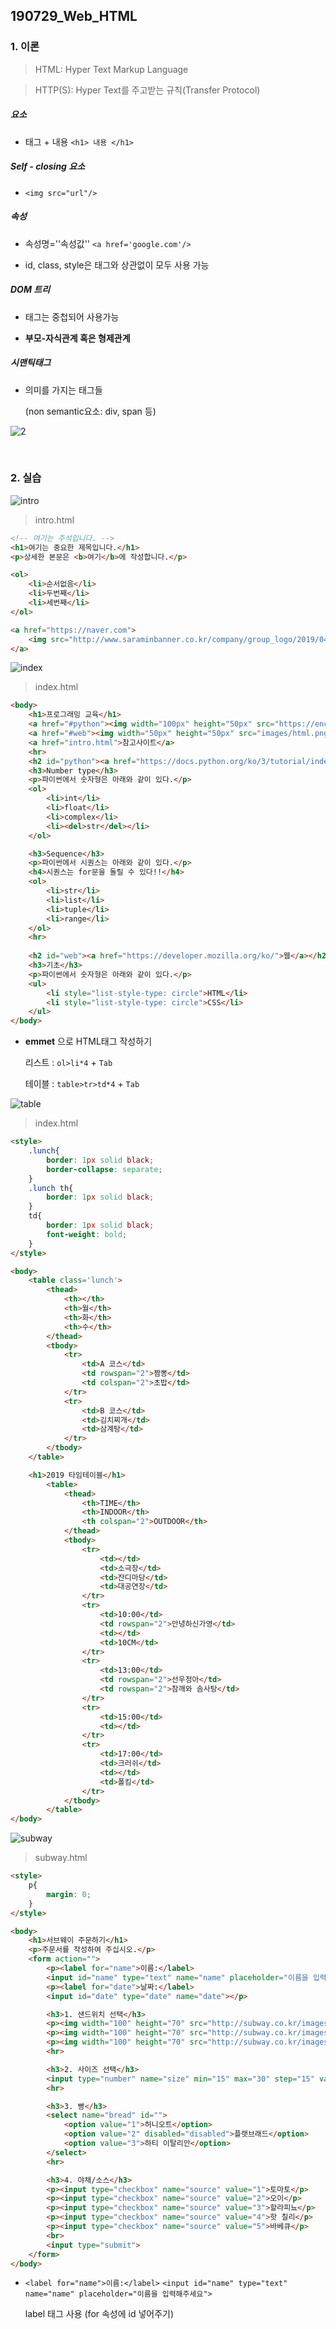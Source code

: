 ## 190729_Web_HTML

### 1. 이론

> HTML: Hyper Text Markup Language

> HTTP(S): Hyper Text를 주고받는 규칙(Transfer Protocol)

##### 요소

- 태그 + 내용  `<h1> 내용 </h1>`

##### Self - closing 요소

- `<img src="url"/>`

##### 속성

- 속성명=''속성값''  `<a href='google.com'/>`

- id, class, style은 태그와 상관없이 모두 사용 가능

##### DOM 트리

- 태그는 중첩되어 사용가능

- **부모-자식관계 혹은 형제관계**

##### 시맨틱태그

- 의미를 가지는 태그들

  (non semantic요소: div, span 등)

![2](assets/2.PNG)

<br>

### 2. 실습

![intro](assets/intro.PNG)
> intro.html

```html
<!-- 여기는 주석입니다. -->
<h1>여기는 중요한 제목입니다.</h1>
<p>상세한 본문은 <b>여기</b>에 작성합니다.</p>

<ol>
    <li>순서없음</li>
    <li>두번째</li>
    <li>세번째</li>
</ol>

<a href="https://naver.com">
    <img src="http://www.saraminbanner.co.kr/company/group_logo/2019/04/pqr3o2_5f9c-2rxibt_NAVER5.png" alt="">
</a>
```

![index](assets/index.PNG)
> index.html
```html
<body>
	<h1>프로그래밍 교육</h1>
    <a href="#python"><img width="100px" height="50px" src="https://encrypted-tbn0.gstatic.com/images?q=tbn:ANd9GcSQlN_pLp8zAqVRp6KqA20S2Lo0Q3lFv1ju3s7TfmtiFsgoRJQT"></a>
    <a href="#web"><img width="50px" height="50px" src="images/html.png" alt=""></a>
    <a href="intro.html">참고사이트</a>
    <hr>
    <h2 id="python"><a href="https://docs.python.org/ko/3/tutorial/index.html" target="_blank">파이썬</a></h2>
    <h3>Number type</h3>
    <p>파이썬에서 숫자형은 아래와 같이 있다.</p>
    <ol>
        <li>int</li>
        <li>float</li>
        <li>complex</li>
        <li><del>str</del></li>
    </ol>

    <h3>Sequence</h3>
    <p>파이썬에서 시퀀스는 아래와 같이 있다.</p>
    <h4>시퀀스는 for문을 돌릴 수 있다!!</h4>
    <ol>
        <li>str</li>
        <li>list</li>
        <li>tuple</li>
        <li>range</li>
    </ol>
    <hr>
	
    <h2 id="web"><a href="https://developer.mozilla.org/ko/">웹</a></h2>
    <h3>기초</h3>
    <p>파이썬에서 숫자형은 아래와 같이 있다.</p>
    <ul>
        <li style="list-style-type: circle">HTML</li>
        <li style="list-style-type: circle">CSS</li>
    </ul>
</body>
```

- **emmet** 으로 HTML태그 작성하기

  리스트 : `ol>li*4` + `Tab`

  테이블 : `table>tr>td*4` + `Tab`

![table](assets/table.PNG)

> index.html
```html
<style>
    .lunch{
        border: 1px solid black;
        border-collapse: separate;
    }
    .lunch th{
        border: 1px solid black;
    }
    td{
        border: 1px solid black;
        font-weight: bold;
    }
</style>
```


```html
<body>
	<table class='lunch'>
        <thead>
            <th></th>
            <th>월</th>
            <th>화</th>
            <th>수</th>
        </thead>
        <tbody>
            <tr>
                <td>A 코스</td>
                <td rowspan="2">짬뽕</td>
                <td colspan="2">초밥</td>
            </tr>
            <tr>
                <td>B 코스</td>
                <td>김치찌개</td>
                <td>삼계탕</td>
            </tr>
        </tbody>
    </table>

    <h1>2019 타임테이블</h1>
        <table>
            <thead>
                <th>TIME</th>
                <th>INDOOR</th>
                <th colspan="2">OUTDOOR</th>
            </thead>
            <tbody>
                <tr>
                    <td></td>
                    <td>소극장</td>
                    <td>잔디마당</td>
                    <td>대공연장</td>
                </tr>
                <tr>
                    <td>10:00</td>
                    <td rowspan="2">안녕하신가영</td>
                    <td></td>
                    <td>10CM</td>
                </tr>
                <tr>
                    <td>13:00</td>
                    <td rowspan="2">선우정아</td>
                    <td rowspan="2">참깨와 솜사탕</td>
                </tr>
                <tr>
                    <td>15:00</td>
                    <td></td>
                </tr>
                <tr>
                    <td>17:00</td>
                    <td>크러쉬</td>
                    <td></td>
                    <td>폴킴</td>
                </tr>
            </tbody>
        </table>
</body>
```



![subway](assets/subway.PNG)

> subway.html
```html
<style>
    p{
        margin: 0;
    }
</style>
```

```html
<body>
    <h1>서브웨이 주문하기</h1>
    <p>주문서를 작성하여 주십시오.</p>
    <form action="">
        <p><label for="name">이름:</label>
        <input id="name" type="text" name="name" placeholder="이름을 입력해주세요"></p>
        <p><label for="date">날짜:</label>
        <input id="date" type="date" name="date"></p>

        <h3>1. 샌드위치 선택</h3>
        <p><img width="100" height="70" src="http://subway.co.kr/images/menu/sandwich_cl06.jpg"><input type="radio" name="menu" value="1"><label for="option1">에그 마요</label></p>
        <p><img width="100" height="70" src="http://subway.co.kr/images/menu/sandwich_cl01.jpg"><input type="radio" name="menu" value="2"><label for="option2">이탈리안 비엠티</label></p>
        <p><img width="100" height="70" src="http://subway.co.kr/images/menu/sandwich_pm02.jpg"><input type="radio" name="menu" value="3"><label for="option3">터키 베이컨 아보카도</label></p>
        <hr>

        <h3>2. 사이즈 선택</h3>
        <input type="number" name="size" min="15" max="30" step="15" value="15">
        <hr>

        <h3>3. 빵</h3>
        <select name="bread" id="">
            <option value="1">허니오트</option>
            <option value="2" disabled="disabled">플랫브래드</option>
            <option value="3">하티 이탈리안</option>
        </select>
        <hr>

        <h3>4. 야채/소스</h3>
        <p><input type="checkbox" name="source" value="1">토마토</p>
        <p><input type="checkbox" name="source" value="2">오이</p>
        <p><input type="checkbox" name="source" value="3">할라피뇨</p>
        <p><input type="checkbox" name="source" value="4">핫 칠리</p>
        <p><input type="checkbox" name="source" value="5">바베큐</p>
        <br>
        <input type="submit">
    </form>
</body>
```

- `<label for="name">이름:</label>`
  `<input id="name" type="text" name="name" placeholder="이름을 입력해주세요">`

  label 태그 사용 (for 속성에 id 넣어주기)

